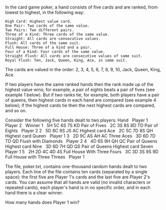 

In the card game poker, a hand consists of five cards and are ranked, from lowest to highest, in the following way:

    High Card: Highest value card.
    One Pair: Two cards of the same value.
    Two Pairs: Two different pairs.
    Three of a Kind: Three cards of the same value.
    Straight: All cards are consecutive values.
    Flush: All cards of the same suit.
    Full House: Three of a kind and a pair.
    Four of a Kind: Four cards of the same value.
    Straight Flush: All cards are consecutive values of same suit.
    Royal Flush: Ten, Jack, Queen, King, Ace, in same suit.

The cards are valued in the order:
2, 3, 4, 5, 6, 7, 8, 9, 10, Jack, Queen, King, Ace.

If two players have the same ranked hands then the rank made up of the highest value wins; for example, a pair of eights beats a pair of fives (see example 1 below). But if two ranks tie, for example, both players have a pair of queens, then highest cards in each hand are compared (see example 4 below); if the highest cards tie then the next highest cards are compared, and so on.

Consider the following five hands dealt to two players:
Hand	 	Player 1	 	Player 2	 	Winner
1	 	5H 5C 6S 7S KD
Pair of Fives
	 	2C 3S 8S 8D TD
Pair of Eights
	 	Player 2
2	 	5D 8C 9S JS AC
Highest card Ace
	 	2C 5C 7D 8S QH
Highest card Queen
	 	Player 1
3	 	2D 9C AS AH AC
Three Aces
	 	3D 6D 7D TD QD
Flush with Diamonds
	 	Player 2
4	 	4D 6S 9H QH QC
Pair of Queens
Highest card Nine
	 	3D 6D 7H QD QS
Pair of Queens
Highest card Seven
	 	Player 1
5	 	2H 2D 4C 4D 4S
Full House
With Three Fours
	 	3C 3D 3S 9S 9D
Full House
with Three Threes
	 	Player 1

The file, poker.txt, contains one-thousand random hands dealt to two players. Each line of the file contains ten cards (separated by a single space): the first five are Player 1's cards and the last five are Player 2's cards. You can assume that all hands are valid (no invalid characters or repeated cards), each player's hand is in no specific order, and in each hand there is a clear winner.

How many hands does Player 1 win?
